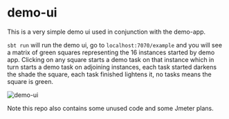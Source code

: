 # demo-ui

This is a very simple demo ui used in conjunction with the demo-app.

```sbt run``` will run the demo ui, go to ```localhost:7070/example``` and you will see a matrix of green squares representing the 16
instances started by demo app. Clicking on any square starts a demo task on that instance which in turn starts a demo task on adjoining 
instances, each task started darkens the shade the square, each task finished lightens it, no tasks means the square is green. 

![demo-ui](https://cloud.githubusercontent.com/assets/6160346/12144817/30a863c8-b482-11e5-9dd3-1cffbf2d0cbe.png)

Note this repo also contains some unused code and some Jmeter plans. 
